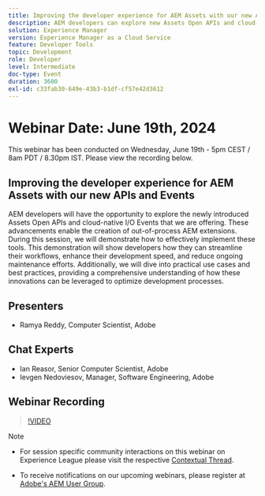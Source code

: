 ```yaml
---
title: Improving the developer experience for AEM Assets with our new APIs and Events
description: AEM developers can explore new Assets Open APIs and cloud-native I/O Events to create out-of-process AEM extensions, streamline workflows, enhance development speed, and reduce maintenance, with practical use cases and best practices demonstrated.
solution: Experience Manager
version: Experience Manager as a Cloud Service
feature: Developer Tools
topic: Development
role: Developer
level: Intermediate
doc-type: Event
duration: 3600
exl-id: c33fab30-649e-43b3-b1df-cf57e42d3612
---
```

# Webinar Date: June 19th, 2024

This webinar has been conducted on Wednesday, June 19th - 5pm CEST / 8am PDT / 8.30pm IST. Please view the recording below.

## Improving the developer experience for AEM Assets with our new APIs and Events

AEM developers will have the opportunity to explore the newly introduced Assets Open APIs and cloud-native I/O Events that we are offering. These advancements enable the creation of out-of-process AEM extensions. During this session, we will demonstrate how to effectively implement these tools. This demonstration will show developers how they can streamline their workflows, enhance their development speed, and reduce ongoing maintenance efforts. Additionally, we will dive into practical use cases and best practices, providing a comprehensive understanding of how these innovations can be leveraged to optimize development processes.

## Presenters

* Ramya Reddy, Computer Scientist, Adobe

## Chat Experts

* Ian Reasor, Senior Computer Scientist, Adobe
* Ievgen Nedoviesov, Manager, Software Engineering, Adobe

## Webinar Recording

>[!VIDEO](https://video.tv.adobe.com/v/3430198)

>[!NOTE]
> 
>* For session specific community interactions on this webinar on Experience League please visit the respective [Contextual Thread](https://adobe.ly/3UQXwFO).
>
>* To receive notifications on our upcoming webinars, please register at [Adobe's AEM User Group](https://aem-augs.adobe.com/).
